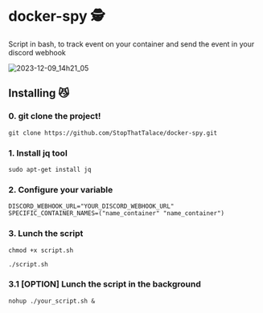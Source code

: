 # docker-spy 🕵️
Script in bash, to track event on your container and send the event in your discord webhook

![2023-12-09_14h21_05](https://github.com/StopThatTalace/docker-spy/assets/117742366/a9053a01-0174-4b5a-8119-15fbe3a6d5fb)


## Installing 😼
### 0. git clone the project!
```
git clone https://github.com/StopThatTalace/docker-spy.git
```
### 1. Install jq tool
```
sudo apt-get install jq
```
### 2. Configure your variable
```
DISCORD_WEBHOOK_URL="YOUR_DISCORD_WEBHOOK_URL"
SPECIFIC_CONTAINER_NAMES=("name_container" "name_container")
```
### 3. Lunch the script
```
chmod +x script.sh

./script.sh
```

### 3.1 [OPTION] Lunch the script in the background
```
nohup ./your_script.sh &
```

